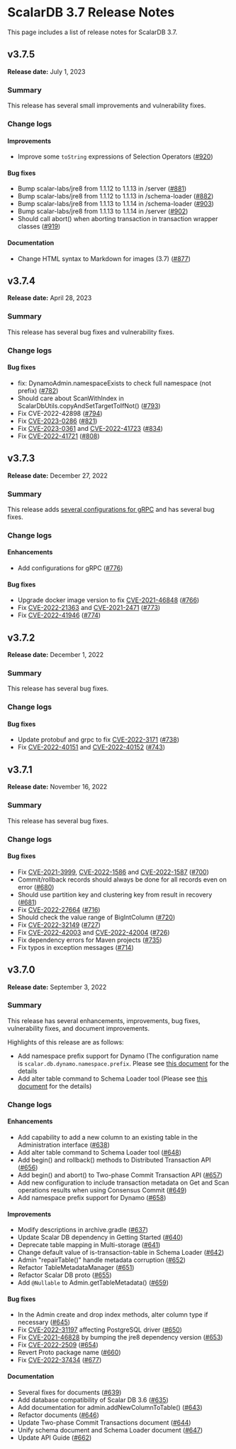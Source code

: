 # ScalarDB 3.7 Release Notes

This page includes a list of release notes for ScalarDB 3.7.

## v3.7.5

**Release date:** July 1, 2023

### Summary

This release has several small improvements and vulnerability fixes.

### Change logs

#### Improvements

- Improve some `toString` expressions of Selection Operators ([#920](https://github.com/scalar-labs/scalardb/pull/920))

#### Bug fixes

- Bump scalar-labs/jre8 from 1.1.12 to 1.1.13 in /server ([#881](https://github.com/scalar-labs/scalardb/pull/881))
- Bump scalar-labs/jre8 from 1.1.12 to 1.1.13 in /schema-loader ([#882](https://github.com/scalar-labs/scalardb/pull/882))
- Bump scalar-labs/jre8 from 1.1.13 to 1.1.14 in /schema-loader ([#903](https://github.com/scalar-labs/scalardb/pull/903))
- Bump scalar-labs/jre8 from 1.1.13 to 1.1.14 in /server ([#902](https://github.com/scalar-labs/scalardb/pull/902))
- Should call abort() when aborting transaction in transaction wrapper classes ([#919](https://github.com/scalar-labs/scalardb/pull/919))

#### Documentation

- Change HTML syntax to Markdown for images (3.7) ([#877](https://github.com/scalar-labs/scalardb/pull/877))

## v3.7.4

**Release date:** April 28, 2023

### Summary

This release has several bug fixes and vulnerability fixes.

### Change logs

#### Bug fixes

- fix: DynamoAdmin.namespaceExists to check full namespace (not prefix) ([#782](https://github.com/scalar-labs/scalardb/pull/782))
- Should care about ScanWithIndex in ScalarDbUtils.copyAndSetTargetToIfNot() ([#793](https://github.com/scalar-labs/scalardb/pull/793))
- Fix CVE-2022-42898 ([#794](https://github.com/scalar-labs/scalardb/pull/794))
- Fix [CVE-2023-0286](https://github.com/advisories/GHSA-x4qr-2fvf-3mr5 "CVE-2023-0286") ([#821](https://github.com/scalar-labs/scalardb/pull/821))
- Fix [CVE-2023-0361](https://github.com/advisories/GHSA-5547-g9w2-52xj "CVE-2023-0361") and [CVE-2022-41723](https://github.com/advisories/GHSA-vvpx-j8f3-3w6h "CVE-2022-41723") ([#834](https://github.com/scalar-labs/scalardb/pull/834))
- Fix [CVE-2022-41721](https://github.com/advisories/GHSA-fxg5-wq6x-vr4w "CVE-2022-41721") ([#808](https://github.com/scalar-labs/scalardb/pull/808))

## v3.7.3

**Release date:** December 27, 2022

### Summary

This release adds [several configurations for gRPC](https://github.com/scalar-labs/scalardb/pull/776) and has several bug fixes.

### Change logs

#### Enhancements

- Add configurations for gRPC ([#776](https://github.com/scalar-labs/scalardb/pull/776))

#### Bug fixes

- Upgrade docker image version to fix [CVE-2021-46848](https://github.com/advisories/GHSA-6468-68pw-9chw "CVE-2021-46848") ([#766](https://github.com/scalar-labs/scalardb/pull/766))
- Fix [CVE-2022-21363](https://github.com/advisories/GHSA-g76j-4cxx-23h9 "CVE-2022-21363") and [CVE-2021-2471](https://github.com/advisories/GHSA-w6f2-8wx4-47r5 "CVE-2021-2471") ([#773](https://github.com/scalar-labs/scalardb/pull/773))
- Fix [CVE-2022-41946](https://github.com/advisories/GHSA-562r-vg33-8x8h "CVE-2022-41946") ([#774](https://github.com/scalar-labs/scalardb/pull/774))

## v3.7.2

**Release date:** December 1, 2022

### Summary

This release has several bug fixes.

### Change logs

#### Bug fixes

- Update protobuf and grpc to fix [CVE-2022-3171](https://github.com/advisories/GHSA-h4h5-3hr4-j3g2 "CVE-2022-3171") ([#738](https://github.com/scalar-labs/scalardb/pull/738))
- Fix [CVE-2022-40151](https://github.com/advisories/GHSA-f8cc-g7j8-xxpm "CVE-2022-40151") and [CVE-2022-40152](https://github.com/advisories/GHSA-3f7h-mf4q-vrm4 "CVE-2022-40152") ([#743](https://github.com/scalar-labs/scalardb/pull/743))

## v3.7.1

**Release date:** November 16, 2022

### Summary

This release has several bug fixes.

### Change logs

#### Bug fixes

- Fix [CVE-2021-3999](https://github.com/advisories/GHSA-vfch-2fr8-r5c2 "CVE-2021-3999"), [CVE-2022-1586](https://github.com/advisories/GHSA-f3pv-9fwh-mp3x "CVE-2022-1586") and [CVE-2022-1587](https://github.com/advisories/GHSA-jmvm-hj36-w5hc "CVE-2022-1587") ([#700](https://github.com/scalar-labs/scalardb/pull/700))
- Commit/rollback records should always be done for all records even on error ([#680](https://github.com/scalar-labs/scalardb/pull/680))
- Should use partition key and clustering key from result in recovery ([#681](https://github.com/scalar-labs/scalardb/pull/681))
- Fix [CVE-2022-27664](https://github.com/advisories/GHSA-69cg-p879-7622 "CVE-2022-27664") ([#716](https://github.com/scalar-labs/scalardb/pull/716))
- Should check the value range of BigIntColumn ([#720](https://github.com/scalar-labs/scalardb/pull/720))
- Fix [CVE-2022-32149](https://github.com/advisories/GHSA-69ch-w2m2-3vjp "CVE-2022-32149") ([#727](https://github.com/scalar-labs/scalardb/pull/727))
- Fix [CVE-2022-42003](https://github.com/advisories/GHSA-jjjh-jjxp-wpff "CVE-2022-42003") and [CVE-2022-42004](https://github.com/advisories/GHSA-rgv9-q543-rqg4 "CVE-2022-42004") ([#726](https://github.com/scalar-labs/scalardb/pull/726))
- Fix dependency errors for Maven projects ([#735](https://github.com/scalar-labs/scalardb/pull/735))
- Fix typos in exception messages ([#714](https://github.com/scalar-labs/scalardb/pull/714))

## v3.7.0

**Release date:** September 3, 2022

### Summary

This release has several enhancements, improvements, bug fixes, vulnerability fixes, and document improvements.

Highlights of this release are as follows:

- Add namespace prefix support for Dynamo (The configuration name is `scalar.db.dynamo.namespace.prefix`. Please see [this document](https://github.com/scalar-labs/scalardb/blob/v3.7.0/docs/getting-started-with-scalardb-on-dynamodb.md) for the details
- Add alter table command to Schema Loader tool (Please see [this document](https://github.com/scalar-labs/scalardb/blob/v3.7.0/schema-loader/README.md#alter-tables) for the details)

### Change logs

#### Enhancements

- Add capability to add a new column to an existing table in the Administration interface ([#638](https://github.com/scalar-labs/scalardb/pull/638))
- Add alter table command to Schema Loader tool ([#648](https://github.com/scalar-labs/scalardb/pull/648))
- Add begin() and rollback() methods to Distributed Transaction API ([#656](https://github.com/scalar-labs/scalardb/pull/656))
- Add begin() and abort() to Two-phase Commit Transaction API ([#657](https://github.com/scalar-labs/scalardb/pull/657))
- Add new configuration to include transaction metadata on Get and Scan operations results when using Consensus Commit ([#649](https://github.com/scalar-labs/scalardb/pull/649))
- Add namespace prefix support for Dynamo ([#658](https://github.com/scalar-labs/scalardb/pull/658))

#### Improvements

- Modify descriptions in archive.gradle ([#637](https://github.com/scalar-labs/scalardb/pull/637))
- Update Scalar DB dependency in Getting Started ([#640](https://github.com/scalar-labs/scalardb/pull/640))
- Deprecate table mapping in Multi-storage ([#641](https://github.com/scalar-labs/scalardb/pull/641))
- Change default value of is-transaction-table in Schema Loader ([#642](https://github.com/scalar-labs/scalardb/pull/642))
- Admin "repairTable()" handle metadata corruption ([#652](https://github.com/scalar-labs/scalardb/pull/652))
- Refactor TableMetadataManager ([#651](https://github.com/scalar-labs/scalardb/pull/651))
- Refactor Scalar DB proto ([#655](https://github.com/scalar-labs/scalardb/pull/655))
- Add `@Nullable` to Admin.getTableMetadata() ([#659](https://github.com/scalar-labs/scalardb/pull/659))

#### Bug fixes

- In the Admin create and drop index methods, alter column type if necessary ([#645](https://github.com/scalar-labs/scalardb/pull/645))
- Fix [CVE-2022-31197](https://github.com/advisories/GHSA-r38f-c4h4-hqq2 "CVE-2022-31197") affecting PostgreSQL driver ([#650](https://github.com/scalar-labs/scalardb/pull/650))
- Fix [CVE-2021-46828](https://github.com/advisories/GHSA-x62c-6mxr-74fh "CVE-2021-46828") by bumping the jre8 dependency version ([#653](https://github.com/scalar-labs/scalardb/pull/653))
- Fix [CVE-2022-2509](https://github.com/advisories/GHSA-w33j-4mrg-pgc3 "CVE-2022-2509") ([#654](https://github.com/scalar-labs/scalardb/pull/654))
- Revert Proto package name ([#660](https://github.com/scalar-labs/scalardb/pull/660))
- Fix [CVE-2022-37434](https://github.com/advisories/GHSA-cfmr-vrgj-vqwv "CVE-2022-37434") ([#677](https://github.com/scalar-labs/scalardb/pull/677))

#### Documentation

- Several fixes for documents ([#639](https://github.com/scalar-labs/scalardb/pull/639))
- Add database compatibility of Scalar DB 3.6 ([#635](https://github.com/scalar-labs/scalardb/pull/635))
- Add documentation for admin.addNewColumnToTable() ([#643](https://github.com/scalar-labs/scalardb/pull/643))
- Refactor documents ([#646](https://github.com/scalar-labs/scalardb/pull/646))
- Update Two-phase Commit Transactions document ([#644](https://github.com/scalar-labs/scalardb/pull/644))
- Unify schema document and Schema Loader document ([#647](https://github.com/scalar-labs/scalardb/pull/647))
- Update API Guide ([#662](https://github.com/scalar-labs/scalardb/pull/662))
